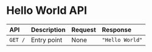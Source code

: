 # Hello World API

| API     | Description | Request | Response        |
| :------ | :---------- | :------ | :-------------- |
| `GET /` | Entry point | None    | `"Hello World"` |
